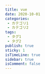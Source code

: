 ```yaml
---
title: vue
date: 2020-10-01
categories:
 - カテゴリ1
 - カテゴリ2
tags:
 - タグ1
 - タグ2
publish: true
sticky: 1
isTimeLine: true
sidebar: true
isComment: false
---
```


<p class="demo" :class="$style.example"></p>

<style module>
.example {
  color: #41b883;
}
</style>

<script>
export default {
  props: ['slot-key'],
  mounted () {
    document.querySelector(`.${this.$style.example}`)
      .textContent = 'この文章のみスタイリングする書き方'
  }
}
</script>
